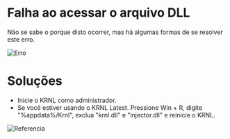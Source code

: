 
# Falha ao acessar o arquivo DLL

Não se sabe o porque disto ocorrer, mas há algumas formas de se resolver este erro.

![Erro](https://media.discordapp.net/attachments/905931529258172456/1074124348539023485/199680683-e1922c90-68d9-4b48-84ef-6ea96467228e.png)

# Soluções

 - Inicie o KRNL como administrador.
 - Se você estiver usando o KRNL Latest. Pressione Win + R, digite "%appdata%/Krnl", exclua "krnl.dll" e "injector.dll" e reinicie o KRNL.

![Referencia](https://4.bp.blogspot.com/-LS65YdKCIlc/VXGeoqpBdaI/AAAAAAAAAYE/D-ie5rD1PfE/s1600/pressing-windows-key-r-529x361.png)
